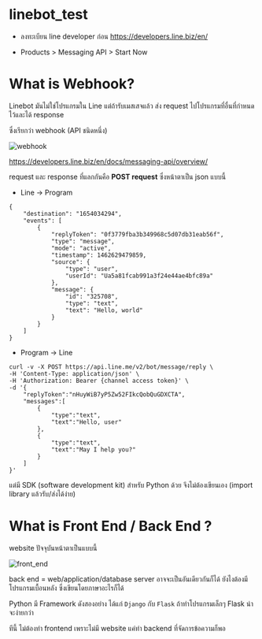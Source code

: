 # linebot_test

- ลงทะเบียน line developer ก่อน https://developers.line.biz/en/

- Products > Messaging API > Start Now

# What is Webhook?

Linebot มันไม่ใช่โปรแกรมใน Line แต่ถ้ารับเมสเสจแล้ว ส่ง request ไปโปรแกรมที่อื่นที่กำหนดไว้และได้ response 

ซึ่งเรียกว่า webhook (API ชนิดหนึ่ง)

![webhook](https://user-images.githubusercontent.com/44984892/105693161-fe55bc80-5f31-11eb-8037-d9ab7904d058.png)

https://developers.line.biz/en/docs/messaging-api/overview/

request และ response ที่แลกกันคือ **POST request** ซึ่งหน้าตาเป็น json แบบนี้

- Line -> Program

~~~
{
	"destination": "1654034294",
	"events": [
		{
			"replyToken": "0f3779fba3b349968c5d07db31eab56f",
			"type": "message",
			"mode": "active",
			"timestamp": 1462629479859,
			"source": {
				"type": "user",
				"userId": "Ua5a81fcab991a3f24e44ae4bfc89a"
			},
			"message": {
				"id": "325708",
				"type": "text",
				"text": "Hello, world"
			}
		}
	]
}
~~~

- Program -> Line

~~~
curl -v -X POST https://api.line.me/v2/bot/message/reply \
-H 'Content-Type: application/json' \
-H 'Authorization: Bearer {channel access token}' \
-d '{
    "replyToken":"nHuyWiB7yP5Zw52FIkcQobQuGDXCTA",
    "messages":[
        {
            "type":"text",
            "text":"Hello, user"
        },
        {
            "type":"text",
            "text":"May I help you?"
        }
    ]
}'
~~~

แต่มี SDK (software development kit) สำหรับ Python ด้วย จึงไม่ต้องเขียนเอง (import library แล้วรับ/ส่งได้ง่าย)

# What is Front End / Back End ?

website ปัจจุบันหน้าตาเป็นแบบนี้

![front_end](https://user-images.githubusercontent.com/44984892/105697436-21cf3600-5f37-11eb-8898-148b062e4a89.png)

back end = web/application/database server อาจจะเป็นอันเดียวกันก็ได้ ยังไงต้องมีโปรแกรมเบื้อนหลัง ซึ่งเขียนโดยภาษาอะไรก็ได้

Python มี Framework ดังสองอย่าง ได้แก่ `Django` กับ `Flask` ถ้าทำโปรแกรมเล็กๆ Flask น่าจะง่ายกว่า

ทีนี้ ไม่ต้องทำ frontend เพราะไม่มี website แค่ทำ backend ที่จัดการข้อความก็พอ
